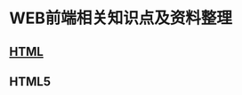# WEB前端相关知识点及资料整理
## [HTML][1]
[1]:https://github.com/Weitians/notes/blob/master/HTML.md
## HTML5


